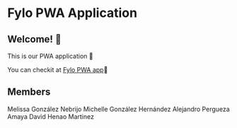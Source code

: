 # Fylo PWA Application

## Welcome! 👋
This is our PWA application 🚀 

You can checkit at [Fylo PWA app](https://meliwi.github.io/PWA-app-www/)🚀

## Members 
Melissa González Nebrijo 
Michelle González Hernández
Alejandro Pergueza Amaya
David Henao Martinez